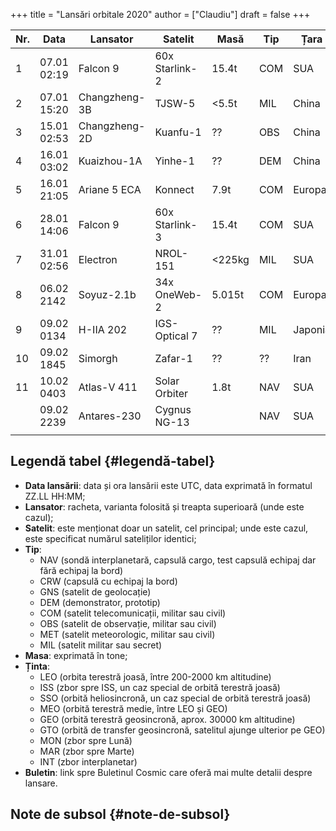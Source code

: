 +++
title = "Lansări orbitale 2020"
author = ["Claudiu"]
draft = false
+++

| Nr. | Data        | Lansator      | Satelit        | Masă   | Tip | Țara    | Rampa             | Ținta | Rezultat | Buletin        |
|-----|-------------|---------------|----------------|--------|-----|---------|-------------------|-------|----------|----------------|
| 1   | 07.01 02:19 | Falcon 9      | 60x Starlink-2 | 15.4t  | COM | SUA     | CC SLC-40         | LEO   | Succes   | [57](/bul/057) |
| 2   | 07.01 15:20 | Changzheng-3B | TJSW-5         | <5.5t  | MIL | China   | Xichang LC-2      | GTO   | Succes   | [57](/bul/057) |
| 3   | 15.01 02:53 | Changzheng-2D | Kuanfu-1       | ??     | OBS | China   | Taiyua LC-9       | LEO   | Succes   | [58](/bul/058) |
| 4   | 16.01 03:02 | Kuaizhou-1A   | Yinhe-1        | ??     | DEM | China   | Jiuquan           | SSO   | Succes   | [59](/bul/059) |
| 5   | 16.01 21:05 | Ariane 5 ECA  | Konnect        | 7.9t   | COM | Europa  | Kourour ELA-3     | GEO   | Succes   | [59](/bul/059) |
| 6   | 28.01 14:06 | Falcon 9      | 60x Starlink-3 | 15.4t  | COM | SUA     | CC SLC-40         | LEO   | Succes   | [60](/bul/060) |
| 7   | 31.01 02:56 | Electron      | NROL-151       | <225kg | MIL | SUA     | LC-1 Mahia        | LEO   | Succes   | [61](/bul/061) |
| 8   | 06.02 2142  | Soyuz-2.1b    | 34x OneWeb-2   | 5.015t | COM | Europa  | Baikonur          | LEO   | Succes   | [62](/bul/62)  |
| 9   | 09.02 0134  | H-IIA 202     | IGS-Optical 7  | ??     | MIL | Japonia | Tanegashima LA-Y1 | SSO   | Succes   | [62](/bul/62)  |
| 10  | 09.02 1845  | Simorgh       | Zafar-1        | ??     | ??  | Iran    | Semnan            | LEO   | Eșec     | [62](/bul/62)  |
| 11  | 10.02 0403  | Atlas-V 411   | Solar Orbiter  | 1.8t   | NAV | SUA     | CC SLC-41         | INT   | Succes   | [62](/bul/62)  |
|     | 09.02 2239  | Antares-230   | Cygnus NG-13   |        | NAV | SUA     | Wallops 0A        | ISS   |          | 63             |
|     |             |               |                |        |     |         |                   |       |          |                |


## Legendă tabel {#legendă-tabel}

-   **Data lansării**: data și ora lansării este UTC, data exprimată în formatul ZZ.LL HH:MM;
-   **Lansator**: racheta, varianta folosită și treapta superioară (unde este cazul);
-   **Satelit**: este menționat doar un satelit, cel principal; unde este cazul, este specificat numărul sateliților identici;
-   **Tip**:
    -   NAV (sondă interplanetară, capsulă cargo, test capsulă echipaj dar fără echipaj la bord)
    -   CRW (capsulă cu echipaj la bord)
    -   GNS (satelit de geolocație)
    -   DEM (demonstrator, prototip)
    -   COM (satelit telecomunicații, militar sau civil)
    -   OBS (satelit de observație, militar sau civil)
    -   MET (satelit meteorologic, militar sau civil)
    -   MIL (satelit militar sau secret)
-   **Masa**: exprimată în tone;
-   **Ținta**:
    -   LEO (orbita terestră joasă, între 200-2000 km altitudine)
    -   ISS (zbor spre ISS, un caz special de orbită terestră joasă)
    -   SSO (orbită heliosincronă, un caz special de orbită terestră joasă)
    -   MEO (orbită terestră medie, între LEO și GEO)
    -   GEO (orbită terestră geosincronă, aprox. 30000 km altitudine)
    -   GTO (orbită de transfer geosincronă, satelitul ajunge ulterior pe GEO)
    -   MON (zbor spre Lună)
    -   MAR (zbor spre Marte)
    -   INT (zbor interplanetar)
-   **Buletin**: link spre Buletinul Cosmic care oferă mai multe detalii despre lansare.


## Note de subsol {#note-de-subsol}